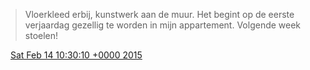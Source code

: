 > Vloerkleed erbij, kunstwerk aan de muur\. Het begint op de eerste verjaardag gezellig te worden in mijn appartement\. Volgende week stoelen\!

<img src="../../media/tweet.ico" width="12" /> [Sat Feb 14 10:30:10 +0000 2015](https://twitter.com/DromerDenker/status/566544924141969408)